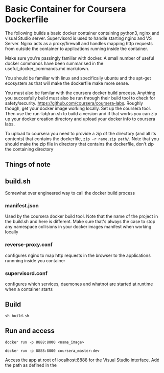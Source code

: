 # Basic Container for Coursera Dockerfile

The following builds a basic docker container containing python3, nginx and visual Studio server. Supervisord is used to handle starting nginx and VS Server.
Nginx acts as a proxy/firewall and handles mapping http requests from outside the container to applications running inside the container.

Make sure you're passingly familiar with docker. A small number of useful docker commands have been summarised in the useful_docker_commands.md markdown.

You should be familiar with linux and specifically ubuntu and the apt-get ecosystem as that will make the dockerfile make more sense.

You must also be familar with the coursera docker build process. Anything you
succesfully build must also be run through their build tool to check for safety/security. https://github.com/coursera/coursera-labs. Roughly though, get your docker image working locally. Set up the coursera tool. Then use the run-lab/run.sh to build a version and if that works you can zip up your docker creation directory and upload your docker info to coursera labs.

To upload to coursera you need to provide a zip of the directory (and all its contents) that contains the dockerfile, `zip -r name.zip path/`. Note that you should make the zip file in directory that contains the dockerfile, don't zip the containing directory

## Things of note

## build.sh

Somewhat over engineered way to call the docker build process

### manifest.json

Used by the coursera docker build tool. Note that the name of the project in the build.sh and here is different. Make sure that's always the case to stop any namespace collisions in your docker images manifest when working locally

### reverse-proxy.conf

configures nginx to map http requests in the browser to the applications runnning inside you container

### supervisord.conf

configures which services, daemones and whatnot are started at runtime when a container starts

## Build

```
sh build.sh
```

## Run and access

```
docker run -p 8888:8000 <name_image>
```

```
docker run -p 8888:8000 coursera_master:dev
```

Access the app at root of localhost:8888 for the Visual Studio interface. Add the path as defined in the
